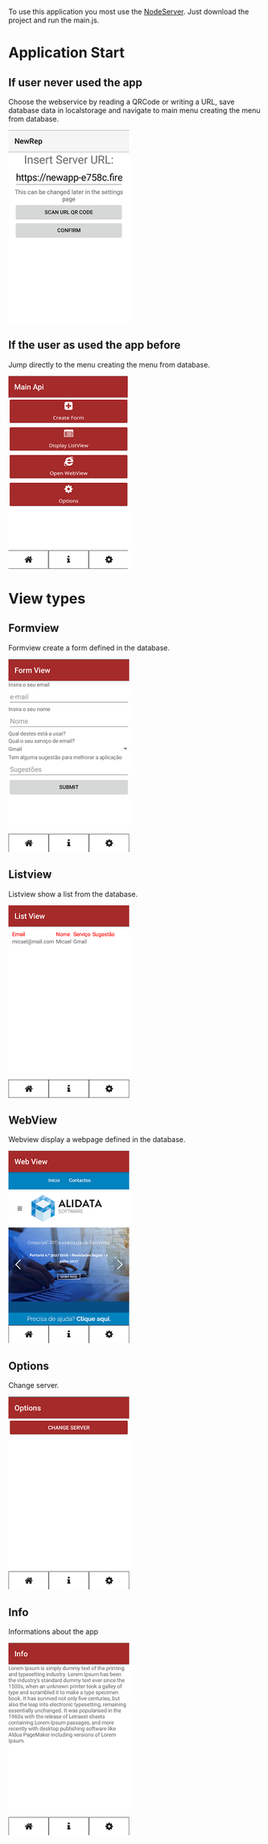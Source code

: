 To use this application you most use the [NodeServer](https://github.com/micaelr95/NodeServer). Just download the project and run the main.js.

# Application Start
## If user never used the app
Choose the webservice by reading a QRCode or writing a URL, save database data in localstorage and navigate to main menu creating the menu from database.

![Formview](/images/StartPage.png)

## If the user as used the app before
Jump directly to the menu creating the menu from database.

![Formview](/images/MainApi.png)

# View types
## Formview
Formview create a form defined in the database.

![Formview](/images/FormView.png)

## Listview
Listview show a list from the database.

![Formview](/images/ListView.png)

## WebView
Webview display a webpage defined in the database.

![Formview](/images/WebView.png)

## Options
Change server.

![Formview](/images/Options.png)

## Info
Informations about the app

![Formview](/images/Info.png)
